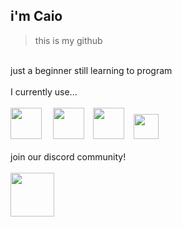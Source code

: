 ## i'm Caio
> this is my github
<br/>
just a beginner still learning to program
<br/><br/>
I currently use...
<br/>
⠀
<div>
    <img height="50" src="https://upload.wikimedia.org/wikipedia/commons/thumb/1/18/C_Programming_Language.svg/1200px-C_Programming_Language.svg.png"> ⠀
    <img height="50" src="https://upload.wikimedia.org/wikipedia/commons/thumb/1/18/ISO_C%2B%2B_Logo.svg/640px-ISO_C%2B%2B_Logo.svg.png">⠀
    <img height="50" src="https://cdn.discordapp.com/attachments/982666088544354334/1094795407168655461/199_Sem_Titulo_20230409222445.png">⠀
    <img height="40" src="https://upload.wikimedia.org/wikipedia/commons/thumb/6/64/Android_logo_2019_%28stacked%29.svg/1200px-Android_logo_2019_%28stacked%29.svg.png">
</div>
<br/>
join our discord community!
<br/>
⠀
<br/>
<a href="https://dsc.gg/code-community">
    <img height="70" src="https://cdn.discordapp.com/attachments/1079179353738457121/1083885091475968020/183_Sem_Titulo_20230310195348.png">
</a>
